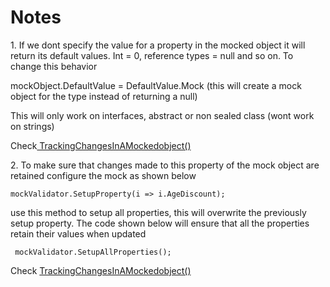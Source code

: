 ﻿<h1>Notes</h1>
 <p> 
1. If we dont specify the value for a property in the mocked object it will return its default
values. Int = 0, reference types = null and so on. To change this behavior

mockObject.DefaultValue = DefaultValue.Mock 
(this will create a mock object for the type instead of returning a null)

This will only work on interfaces, abstract or non sealed class (wont work on strings)

Check<a href="https://github.com/Anish407/Using-Moq-in-unit-test/blob/master/Moq.Tests/UnitTest1.cs"> TrackingChangesInAMockedobject() </a>
</p>
 <p>
2. To make sure that changes made to this property of the mock object are retained configure
the mock as shown below

    mockValidator.SetupProperty(i => i.AgeDiscount);

use this method to setup all properties, this will overwrite the previously setup
property. The code shown below will ensure that all the properties retain their values when updated

     mockValidator.SetupAllProperties();
Check <a href="https://github.com/Anish407/Using-Moq-in-unit-test/blob/master/Moq.Tests/UnitTest1.cs">TrackingChangesInAMockedobject() </a>
</p>
